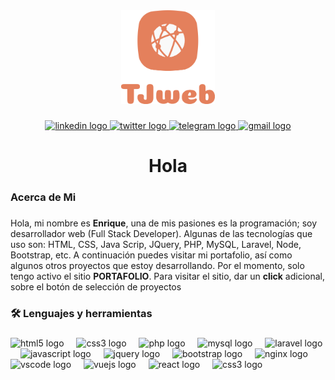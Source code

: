 <div align="center">

  <!-- <img height="150" src="https://media3.giphy.com/media/v1.Y2lkPTc5MGI3NjExNnYzY3BoazZvaTdhdWNqdTJ6dG1hNnJmZDV3MnlmZ2IwdXRrZTE4dSZlcD12MV9pbnRlcm5hbF9naWZfYnlfaWQmY3Q9Zw/xT9IgzoKnwFNmISR8I/giphy.gif"  /> -->
  
  <img height="150" src="img/logo-v_400x400.png" />
  

</div>

###

<div align="center">
  <a href="https://www.linkedin.com/in/enrique-sousa-436458a1/" target="_blank">
    <img src="https://img.shields.io/static/v1?message=LinkedIn&logo=linkedin&label=&color=0077B5&logoColor=white&labelColor=&style=for-the-badge" height="25" alt="linkedin logo"  />
  </a>
  <a href="https://x.com/Web363596Tj" target="_blank">
    <img src="https://img.shields.io/static/v1?message=Twitter&logo=twitter&label=&color=1DA1F2&logoColor=black&labelColor=&style=for-the-badge" height="25" alt="twitter logo"  />
  </a>
  <a href="https://t.me/Enrique_Sousa" target="_blank">
    <img src="https://img.shields.io/static/v1?message=Telegram&logo=telegram&label=&color=2CA5E0&logoColor=white&labelColor=&style=for-the-badge" height="25" alt="telegram logo"  />
  </a>
  <a href="admin@tjweb.com.mx" target="_blank">
    <img src="https://img.shields.io/static/v1?message=Gmail&logo=gmail&label=&color=D14836&logoColor=white&labelColor=&style=for-the-badge" height="25" alt="gmail logo"  />
  </a>
</div>

###


###

<h1 align="center">Hola</h1>

###

<h3 align="left">Acerca de Mi</h3>

###

<p align="left">Hola, mi nombre es <b>Enrique</b>, una de mis pasiones es la programación; soy desarrollador web (Full Stack Developer). Algunas de las tecnologías que uso son: HTML, CSS, Java Scrip, JQuery, PHP, MySQL, Laravel, Node, Bootstrap, etc. A continuación puedes visitar mi portafolio, así como algunos otros proyectos que estoy desarrollando. Por el momento, solo tengo activo el sitio <b>PORTAFOLIO</b>. Para visitar el sitio, dar un <b>click</b> adicional, sobre el botón de selección de proyectos</p>

###

<h3 align="left">🛠 Lenguajes y herramientas</h3>

###

<!-- Aquí podemos traer las svg https://devicon.dev -->

<div align="left">

  <img src="https://cdn.jsdelivr.net/gh/devicons/devicon/icons/html5/html5-original.svg" height="40" alt="html5 logo"  />
  <img width="12" />

  <img src="https://cdn.jsdelivr.net/gh/devicons/devicon/icons/css3/css3-original.svg" height="40" alt="css3 logo"  />
  <img width="12" />

  <img src="https://cdn.jsdelivr.net/gh/devicons/devicon/icons/php/php-original.svg" height="40" alt="php logo"  />
  <img width="12" />

  <img src="https://cdn.jsdelivr.net/gh/devicons/devicon/icons/mysql/mysql-original.svg" height="40" alt="mysql logo"  />
  <img width="12" />

  <img src="https://cdn.jsdelivr.net/gh/devicons/devicon/icons/laravel/laravel-original.svg" height="40" alt="laravel logo"  />
  <img width="12" />

  <img src="https://cdn.jsdelivr.net/gh/devicons/devicon/icons/javascript/javascript-original.svg" height="40" alt="javascript logo"  />
  <img width="12" />

  <img src="https://cdn.jsdelivr.net/gh/devicons/devicon/icons/jquery/jquery-original.svg" height="40" alt="jquery logo"  />
  <img width="12" />

  <img src="https://cdn.jsdelivr.net/gh/devicons/devicon/icons/bootstrap/bootstrap-original.svg" height="40" alt="bootstrap logo"  />
  <img width="12" />

  <img src="https://cdn.jsdelivr.net/gh/devicons/devicon/icons/nginx/nginx-original.svg" height="40" alt="nginx logo"  />
  <img width="12" />

  <img src="https://cdn.jsdelivr.net/gh/devicons/devicon/icons/vscode/vscode-original.svg" height="40" alt="vscode logo"  />
  <img width="12" />

  <img src="https://cdn.jsdelivr.net/gh/devicons/devicon/icons/vuejs/vuejs-original.svg" height="40" alt="vuejs logo"  />
  <img width="12" />

  <img src="https://cdn.jsdelivr.net/gh/devicons/devicon/icons/react/react-original.svg" height="40" alt="react logo"  />
  <img width="12" />

  <img src="https://cdn.jsdelivr.net/gh/devicons/devicon@latest/icons/tailwindcss/tailwindcss-original.svg" height="40" alt="css3 logo"/>

</div>

###

